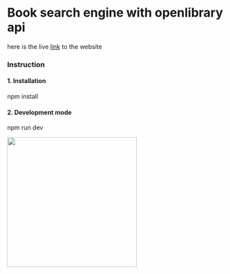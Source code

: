 # Book search engine with openlibrary api

here is the live [link](https://gofore-tursynbekoff.vercel.app/) to the website

### Instruction

#### 1. Installation

npm install

#### 2. Development mode

npm run dev



<img width="300" alt="" src="https://res.cloudinary.com/tursynbekoff/image/upload/v1663013511/gofore/Screenshot.jpg">
